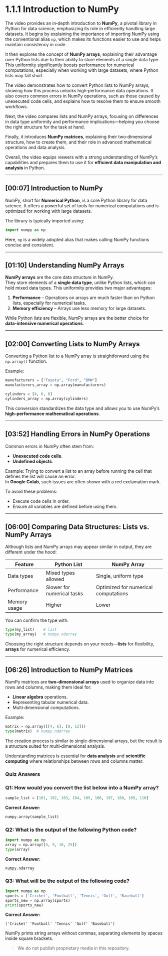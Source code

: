# 1.1.1 Introduction to NumPy

The video provides an in‑depth introduction to **NumPy**, a pivotal library in Python for data science, emphasizing its role in efficiently handling large datasets. It begins by explaining the importance of importing NumPy using the conventional alias `np`, which makes its functions easier to use and helps maintain consistency in code.

It then explores the concept of **NumPy arrays**, explaining their advantage over Python lists due to their ability to store elements of a single data type. This uniformity significantly boosts performance for numerical computations, especially when working with large datasets, where Python lists may fall short.

The video demonstrates how to convert Python lists to NumPy arrays, showing how this process unlocks high‑performance data operations. It also covers common errors in NumPy operations, such as those caused by unexecuted code cells, and explains how to resolve them to ensure smooth workflows.

Next, the video compares lists and NumPy arrays, focusing on differences in data type uniformity and performance implications—helping you choose the right structure for the task at hand.

Finally, it introduces **NumPy matrices**, explaining their two‑dimensional structure, how to create them, and their role in advanced mathematical operations and data analysis.

Overall, the video equips viewers with a strong understanding of NumPy’s capabilities and prepares them to use it for **efficient data manipulation and analysis** in Python.

---

## [00:07] Introduction to NumPy

NumPy, short for **Numerical Python**, is a core Python library for data science. It offers a powerful set of tools for numerical computations and is optimized for working with large datasets.

The library is typically imported using:

```python
import numpy as np
```

Here, `np` is a widely adopted alias that makes calling NumPy functions concise and consistent.

---

## [01:10] Understanding NumPy Arrays

**NumPy arrays** are the core data structure in NumPy.  
They store elements of a **single data type**, unlike Python lists, which can hold mixed data types. This uniformity provides two major advantages:

1. **Performance** – Operations on arrays are much faster than on Python lists, especially for numerical tasks.
2. **Memory efficiency** – Arrays use less memory for large datasets.

While Python lists are flexible, NumPy arrays are the better choice for **data‑intensive numerical operations**.

---

## [02:00] Converting Lists to NumPy Arrays

Converting a Python list to a NumPy array is straightforward using the `np.array()` function.

Example:

```python
manufacturers = ["Toyota", "Ford", "BMW"]
manufacturers_array = np.array(manufacturers)

cylinders = [4, 6, 8]
cylinders_array = np.array(cylinders)
```

This conversion standardizes the data type and allows you to use NumPy’s **high‑performance mathematical operations**.

---

## [03:52] Handling Errors in NumPy Operations

Common errors in NumPy often stem from:

- **Unexecuted code cells**.
- **Undefined objects**.

Example: Trying to convert a list to an array before running the cell that defines the list will cause an error.  
In **Google Colab**, such issues are often shown with a red exclamation mark.

To avoid these problems:

- Execute code cells in order.
- Ensure all variables are defined before using them.

---

## [06:00] Comparing Data Structures: Lists vs. NumPy Arrays

Although lists and NumPy arrays may appear similar in output, they are different under the hood:

| Feature             | Python List | NumPy Array |
|--------------------|-------------|-------------|
| Data types         | Mixed types allowed | Single, uniform type |
| Performance        | Slower for numerical tasks | Optimized for numerical computations |
| Memory usage       | Higher | Lower |

You can confirm the type with:

```python
type(my_list)    # list
type(my_array)   # numpy.ndarray
```

Choosing the right structure depends on your needs—**lists** for flexibility, **arrays** for numerical efficiency.

---

## [06:26] Introduction to NumPy Matrices

NumPy matrices are **two‑dimensional arrays** used to organize data into rows and columns, making them ideal for:

- **Linear algebra** operations.
- Representing tabular numerical data.
- Multi‑dimensional computations.

Example:

```python
matrix = np.array([[4, 6], [8, 12]])
type(matrix)  # numpy.ndarray
```

The creation process is similar to single‑dimensional arrays, but the result is a structure suited for multi‑dimensional analysis.

Understanding matrices is essential for **data analysis** and **scientific computing** where relationships between rows and columns matter.

### Quiz Answers

### Q1: How would you convert the list below into a NumPy array?

```python
sample_list = [101, 102, 103, 104, 105, 106, 107, 108, 109, 110]
```

**Correct Answer:**

```python
numpy.array(sample_list)
```

### Q2: What is the output of the following Python code?

```python
import numpy as np
array = np.array([4, 9, 16, 25])
type(array)
```

**Correct Answer:**

```
numpy.ndarray
```

### Q3: What will be the output of the following code?

```python
import numpy as np
sports = ['Cricket', 'Football', 'Tennis', 'Golf', 'Baseball']
sports_new = np.array(sports)
print(sports_new)
```

**Correct Answer:**

```
['Cricket' 'Football' 'Tennis' 'Golf' 'Baseball']
```

NumPy prints string arrays without commas, separating elements by spaces inside square brackets.
 
> We do not publish proprietary media in this repository.
